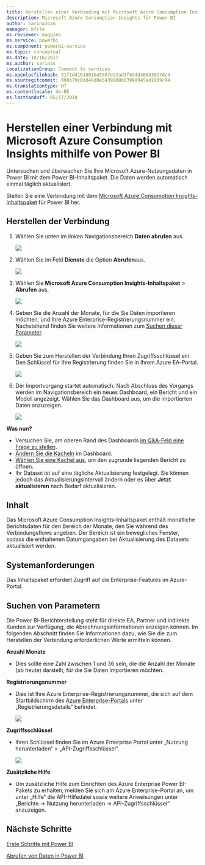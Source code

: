```yaml
---
title: Herstellen einer Verbindung mit Microsoft Azure Consumption Insights mithilfe von Power BI
description: Microsoft Azure Consumption Insights für Power BI
author: SarinaJoan
manager: kfile
ms.reviewer: maggies
ms.service: powerbi
ms.component: powerbi-service
ms.topic: conceptual
ms.date: 10/16/2017
ms.author: sarinas
LocalizationGroup: Connect to services
ms.openlocfilehash: 31f1d4161801b45307e92ad3f654d30843897dc8
ms.sourcegitcommit: 998b79c0dd46d0e5439888b83999945ed1809c94
ms.translationtype: HT
ms.contentlocale: de-DE
ms.lasthandoff: 05/17/2018
---
```

# <a name="connect-to-microsoft-azure-consumption-insights-with-power-bi"></a>Herstellen einer Verbindung mit Microsoft Azure Consumption Insights mithilfe von Power BI
Untersuchen und überwachen Sie Ihre Microsoft Azure-Nutzungsdaten in Power BI mit dem Power BI-Inhaltspaket. Die Daten werden automatisch einmal täglich aktualisiert.

Stellen Sie eine Verbindung mit dem [Microsoft Azure Consumption Insights-Inhaltspaket](https://app.powerbi.com/getdata/services/azureconsumption) für Power BI her.

## <a name="how-to-connect"></a>Herstellen der Verbindung
1. Wählen Sie unten im linken Navigationsbereich **Daten abrufen** aus.
   
    ![](media/service-connect-to-azure-consumption-insights/getdata.png)
2. Wählen Sie im Feld **Dienste** die Option **Abrufen**aus.
   
   ![](media/service-connect-to-azure-consumption-insights/services.png)
3. Wählen Sie **Microsoft Azure Consumption Insights-Inhaltspaket** \> **Abrufen** aus. 
   
   ![](media/service-connect-to-azure-consumption-insights/mazureconsumption.png)
4. Geben Sie die Anzahl der Monate, für die Sie Daten importieren möchten, und Ihre Azure Enterprise-Registrierungsnummer ein. Nachstehend finden Sie weitere Informationen zum [Suchen dieser Parameter](#FindingParams).
   
    ![](media/service-connect-to-azure-consumption-insights/azureconsumptionparams.png)
5. Geben Sie zum Herstellen der Verbindung Ihren Zugriffsschlüssel ein. Den Schlüssel für Ihre Registrierung finden Sie in Ihrem Azure EA-Portal. 
   
    ![](media/service-connect-to-azure-consumption-insights/msazureconsumptioncreds.png)
6. Der Importvorgang startet automatisch. Nach Abschluss des Vorgangs werden im Navigationsbereich ein neues Dashboard, ein Bericht und ein Modell angezeigt. Wählen Sie das Dashboard aus, um die importierten Daten anzuzeigen.
   
   ![](media/service-connect-to-azure-consumption-insights/msazureconsumptiondashboard.png)

**Was nun?**

* Versuchen Sie, am oberen Rand des Dashboards [im Q&A-Feld eine Frage zu stellen](power-bi-q-and-a.md).
* [Ändern Sie die Kacheln](service-dashboard-edit-tile.md) im Dashboard.
* [Wählen Sie eine Kachel aus](service-dashboard-tiles.md), um den zugrunde liegenden Bericht zu öffnen.
* Ihr Dataset ist auf eine tägliche Aktualisierung festgelegt. Sie können jedoch das Aktualisierungsintervall ändern oder es über **Jetzt aktualisieren** nach Bedarf aktualisieren.

## <a name="whats-included"></a>Inhalt
Das Microsoft Azure Consumption Insights-Inhaltspaket enthält monatliche Berichtsdaten für den Bereich der Monate, den Sie während des Verbindungsflows angeben. Der Bereich ist ein bewegliches Fenster, sodass die enthaltenen Datumgangaben bei Aktualisierung des Datasets aktualisiert werden.

## <a name="system-requirements"></a>Systemanforderungen
Das Inhaltspaket erfordert Zugriff auf die Enterprise-Features im Azure-Portal. 

<a name="FindingParams"></a>

## <a name="finding-parameters"></a>Suchen von Parametern
Die Power BI-Berichterstellung steht für direkte EA, Partner und indirekte Kunden zur Verfügung, die Abrechnungsinformationen anzeigen können. Im folgenden Abschnitt finden Sie Informationen dazu, wie Sie die zum Herstellen der Verbindung erforderlichen Werte ermitteln können.

**Anzahl Monate**

* Dies sollte eine Zahl zwischen 1 und 36 sein, die die Anzahl der Monate (ab heute) darstellt, für die Sie Daten importieren möchten.

**Registrierungsnummer**

* Dies ist Ihre Azure Enterprise-Registrierungsnummer, die sich auf dem Startbildschirm des [Azure Enterprise-Portals](https://ea.azure.com/) unter „Registrierungsdetails“ befindet.
  
    ![](media/service-connect-to-azure-consumption-insights/params2.png)

**Zugriffsschlüssel**

* Ihren Schlüssel finden Sie im Azure Enterprise Portal unter „Nutzung herunterladen“ > „API-Zugriffsschlüssel“.
  
    ![](media/service-connect-to-azure-consumption-insights/creds2.png)

**Zusätzliche Hilfe**

* Um zusätzliche Hilfe zum Einrichten des Azure Enterprise Power BI-Pakets zu erhalten, melden Sie sich am Azure Enterprise-Portal an, um unter „Hilfe“ die API-Hilfedatei sowie weitere Anweisungen unter „Berichte -> Nutzung herunterladen -> API-Zugriffsschlüssel“ anzuzeigen. 

## <a name="next-steps"></a>Nächste Schritte
[Erste Schritte mit Power BI](service-get-started.md)

[Abrufen von Daten in Power BI](service-get-data.md)

